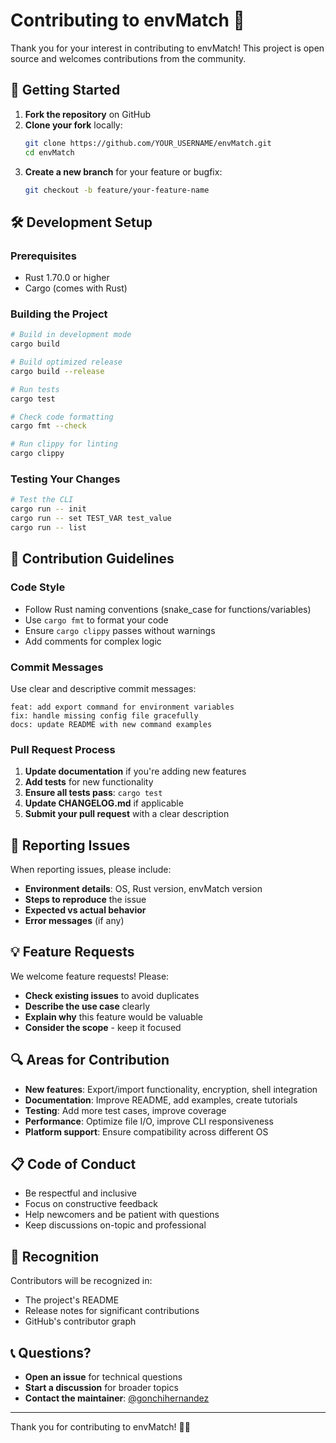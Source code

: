 # Contributing to envMatch 🦀

Thank you for your interest in contributing to envMatch! This project is open source and welcomes contributions from the community.

## 🚀 Getting Started

1. **Fork the repository** on GitHub
2. **Clone your fork** locally:
   ```bash
   git clone https://github.com/YOUR_USERNAME/envMatch.git
   cd envMatch
   ```
3. **Create a new branch** for your feature or bugfix:
   ```bash
   git checkout -b feature/your-feature-name
   ```

## 🛠️ Development Setup

### Prerequisites
- Rust 1.70.0 or higher
- Cargo (comes with Rust)

### Building the Project
```bash
# Build in development mode
cargo build

# Build optimized release
cargo build --release

# Run tests
cargo test

# Check code formatting
cargo fmt --check

# Run clippy for linting
cargo clippy
```

### Testing Your Changes
```bash
# Test the CLI
cargo run -- init
cargo run -- set TEST_VAR test_value
cargo run -- list
```

## 📝 Contribution Guidelines

### Code Style
- Follow Rust naming conventions (snake_case for functions/variables)
- Use `cargo fmt` to format your code
- Ensure `cargo clippy` passes without warnings
- Add comments for complex logic

### Commit Messages
Use clear and descriptive commit messages:
```
feat: add export command for environment variables
fix: handle missing config file gracefully
docs: update README with new command examples
```

### Pull Request Process
1. **Update documentation** if you're adding new features
2. **Add tests** for new functionality
3. **Ensure all tests pass**: `cargo test`
4. **Update CHANGELOG.md** if applicable
5. **Submit your pull request** with a clear description

## 🐛 Reporting Issues

When reporting issues, please include:
- **Environment details**: OS, Rust version, envMatch version
- **Steps to reproduce** the issue
- **Expected vs actual behavior**
- **Error messages** (if any)

## 💡 Feature Requests

We welcome feature requests! Please:
- **Check existing issues** to avoid duplicates
- **Describe the use case** clearly
- **Explain why** this feature would be valuable
- **Consider the scope** - keep it focused

## 🔍 Areas for Contribution

- **New features**: Export/import functionality, encryption, shell integration
- **Documentation**: Improve README, add examples, create tutorials
- **Testing**: Add more test cases, improve coverage
- **Performance**: Optimize file I/O, improve CLI responsiveness
- **Platform support**: Ensure compatibility across different OS

## 📋 Code of Conduct

- Be respectful and inclusive
- Focus on constructive feedback
- Help newcomers and be patient with questions
- Keep discussions on-topic and professional

## 🙏 Recognition

Contributors will be recognized in:
- The project's README
- Release notes for significant contributions
- GitHub's contributor graph

## 📞 Questions?

- **Open an issue** for technical questions
- **Start a discussion** for broader topics
- **Contact the maintainer**: [@gonchihernandez](https://github.com/gonchihernandez)

---

Thank you for contributing to envMatch! 🦀✨
